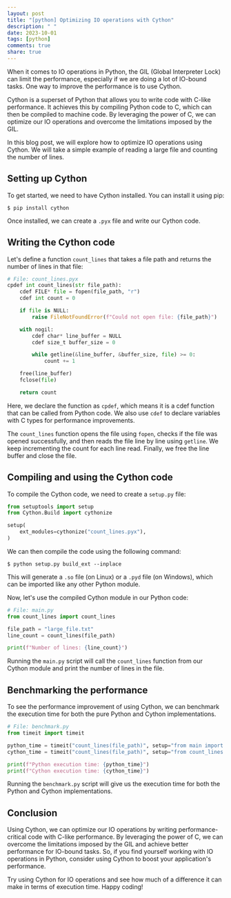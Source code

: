 ```yaml
---
layout: post
title: "[python] Optimizing IO operations with Cython"
description: " "
date: 2023-10-01
tags: [python]
comments: true
share: true
---
```


When it comes to IO operations in Python, the GIL (Global Interpreter Lock) can limit the performance, especially if we are doing a lot of IO-bound tasks. One way to improve the performance is to use Cython.

Cython is a superset of Python that allows you to write code with C-like performance. It achieves this by compiling Python code to C, which can then be compiled to machine code. By leveraging the power of C, we can optimize our IO operations and overcome the limitations imposed by the GIL.

In this blog post, we will explore how to optimize IO operations using Cython. We will take a simple example of reading a large file and counting the number of lines.

## Setting up Cython

To get started, we need to have Cython installed. You can install it using pip:

```
$ pip install cython
```

Once installed, we can create a `.pyx` file and write our Cython code.

## Writing the Cython code

Let's define a function `count_lines` that takes a file path and returns the number of lines in that file:

```python
# File: count_lines.pyx
cpdef int count_lines(str file_path):
    cdef FILE* file = fopen(file_path, "r")
    cdef int count = 0

    if file is NULL:
        raise FileNotFoundError(f"Could not open file: {file_path}")

    with nogil:
        cdef char* line_buffer = NULL
        cdef size_t buffer_size = 0

        while getline(&line_buffer, &buffer_size, file) >= 0:
            count += 1

    free(line_buffer)
    fclose(file)

    return count
```

Here, we declare the function as `cpdef`, which means it is a cdef function that can be called from Python code. We also use `cdef` to declare variables with C types for performance improvements.

The `count_lines` function opens the file using `fopen`, checks if the file was opened successfully, and then reads the file line by line using `getline`. We keep incrementing the count for each line read. Finally, we free the line buffer and close the file.

## Compiling and using the Cython code

To compile the Cython code, we need to create a `setup.py` file:

```python
from setuptools import setup
from Cython.Build import cythonize

setup(
    ext_modules=cythonize("count_lines.pyx"),
)
```

We can then compile the code using the following command:

```
$ python setup.py build_ext --inplace
```

This will generate a `.so` file (on Linux) or a `.pyd` file (on Windows), which can be imported like any other Python module.

Now, let's use the compiled Cython module in our Python code:

```python
# File: main.py
from count_lines import count_lines

file_path = "large_file.txt"
line_count = count_lines(file_path)

print(f"Number of lines: {line_count}")
```

Running the `main.py` script will call the `count_lines` function from our Cython module and print the number of lines in the file.

## Benchmarking the performance

To see the performance improvement of using Cython, we can benchmark the execution time for both the pure Python and Cython implementations.

```python
# File: benchmark.py
from timeit import timeit

python_time = timeit("count_lines(file_path)", setup="from main import count_lines, file_path", number=5)
cython_time = timeit("count_lines(file_path)", setup="from count_lines import count_lines, file_path", number=5)

print(f"Python execution time: {python_time}")
print(f"Cython execution time: {cython_time}")
```

Running the `benchmark.py` script will give us the execution time for both the Python and Cython implementations.

## Conclusion

Using Cython, we can optimize our IO operations by writing performance-critical code with C-like performance. By leveraging the power of C, we can overcome the limitations imposed by the GIL and achieve better performance for IO-bound tasks. So, if you find yourself working with IO operations in Python, consider using Cython to boost your application's performance.

Try using Cython for IO operations and see how much of a difference it can make in terms of execution time. Happy coding!